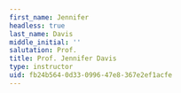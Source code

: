 ```yaml
---
first_name: Jennifer
headless: true
last_name: Davis
middle_initial: ''
salutation: Prof.
title: Prof. Jennifer Davis
type: instructor
uid: fb24b564-0d33-0996-47e8-367e2ef1acfe
---
```

